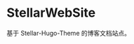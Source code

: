 # StellarWebSite
基于 Stellar-Hugo-Theme 的博客文档站点。


<!-- Security scan triggered at 2025-09-02 14:24:57 -->

<!-- Security scan triggered at 2025-09-02 15:26:51 -->

<!-- Security scan triggered at 2025-09-02 15:27:06 -->

<!-- Security scan triggered at 2025-09-02 15:27:44 -->